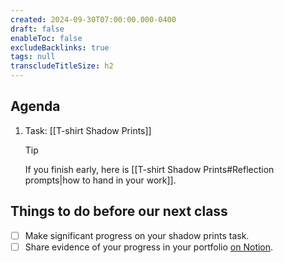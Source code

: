 ```yaml
---
created: 2024-09-30T07:00:00.000-0400
draft: false
enableToc: false
excludeBacklinks: true
tags: null
transcludeTitleSize: h2
---
```


## Agenda
1. Task: [[T-shirt Shadow Prints]]
	> [!TIP]
	> 
	> If you finish early, here is [[T-shirt Shadow Prints#Reflection prompts|how to hand in your work]].

## Things to do before our next class
- [ ] Make significant progress on your shadow prints task.
- [ ] Share evidence of your progress in your portfolio [on Notion](https://notion.so).